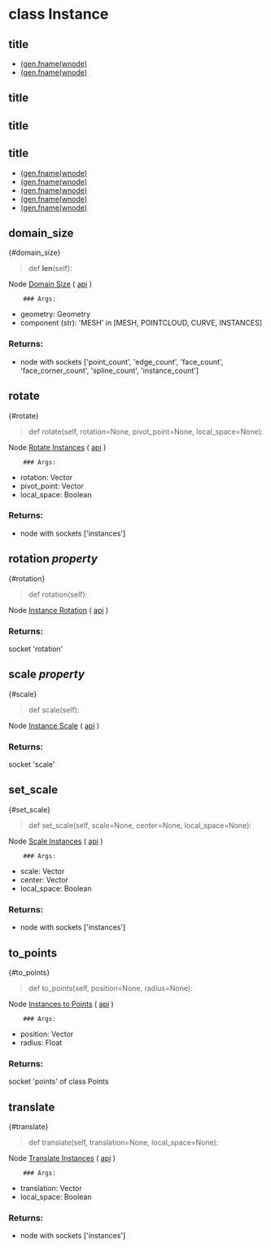 # class Instance

## title

- [(gen.fname(wnode)](rotation-property)
- [(gen.fname(wnode)](scale-property)

## title


## title


## title

- [(gen.fname(wnode)](domain_size)
- [(gen.fname(wnode)](rotate)
- [(gen.fname(wnode)](set_scale)
- [(gen.fname(wnode)](to_points)
- [(gen.fname(wnode)](translate)

## domain_size

{#domain_size}

> def __len__(self):

Node [Domain Size](https://docs.blender.org/manual/en/latest/modeling/geometry_nodes/attribute/domain_size.html) ( [api](https://docs.blender.org/api/current/bpy.types.GeometryNodeAttributeDomainSize.html) )

        ### Args:
- geometry: Geometry
- component (str): 'MESH' in [MESH, POINTCLOUD, CURVE, INSTANCES]

### Returns:

- node with sockets ['point_count', 'edge_count', 'face_count', 'face_corner_count', 'spline_count', 'instance_count']

## rotate

{#rotate}

> def rotate(self, rotation=None, pivot_point=None, local_space=None):

Node [Rotate Instances](https://docs.blender.org/manual/en/latest/modeling/geometry_nodes/instances/rotate_instances.html) ( [api](https://docs.blender.org/api/current/bpy.types.GeometryNodeRotateInstances.html) )

        ### Args:
- rotation: Vector
- pivot_point: Vector
- local_space: Boolean

### Returns:

- node with sockets ['instances']

## rotation *property*

{#rotation}

> def rotation(self):

Node [Instance Rotation](https://docs.blender.org/manual/en/latest/modeling/geometry_nodes/instances/instance_rotation.html) ( [api](https://docs.blender.org/api/current/bpy.types.GeometryNodeInputInstanceRotation.html) )

### Returns:

  socket 'rotation'

## scale *property*

{#scale}

> def scale(self):

Node [Instance Scale](https://docs.blender.org/manual/en/latest/modeling/geometry_nodes/instances/instance_scale.html) ( [api](https://docs.blender.org/api/current/bpy.types.GeometryNodeInputInstanceScale.html) )

### Returns:

  socket 'scale'

## set_scale

{#set_scale}

> def set_scale(self, scale=None, center=None, local_space=None):

Node [Scale Instances](https://docs.blender.org/manual/en/latest/modeling/geometry_nodes/instances/scale_instances.html) ( [api](https://docs.blender.org/api/current/bpy.types.GeometryNodeScaleInstances.html) )

        ### Args:
- scale: Vector
- center: Vector
- local_space: Boolean

### Returns:

- node with sockets ['instances']

## to_points

{#to_points}

> def to_points(self, position=None, radius=None):

Node [Instances to Points](https://docs.blender.org/manual/en/latest/modeling/geometry_nodes/instances/instances_to_points.html) ( [api](https://docs.blender.org/api/current/bpy.types.GeometryNodeInstancesToPoints.html) )

        ### Args:
- position: Vector
- radius: Float

### Returns:

  socket 'points' of class Points

## translate

{#translate}

> def translate(self, translation=None, local_space=None):

Node [Translate Instances](https://docs.blender.org/manual/en/latest/modeling/geometry_nodes/instances/translate_instances.html) ( [api](https://docs.blender.org/api/current/bpy.types.GeometryNodeTranslateInstances.html) )

        ### Args:
- translation: Vector
- local_space: Boolean

### Returns:

- node with sockets ['instances']

